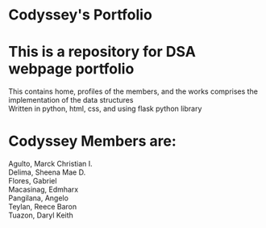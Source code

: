 # Codyssey's Portfolio

# This is a repository for DSA webpage portfolio <br>
This contains home, profiles of the members, and the works comprises the implementation of the data structures <br>
Written in python, html, css, and using flask python library<br>

# Codyssey Members are: <br>
Agulto, Marck Christian I. <br>
Delima, Sheena Mae D. <br>
Flores, Gabriel <br>
Macasinag, Edmharx <br>
Pangilana, Angelo <br>
Teylan, Reece Baron <br>
Tuazon, Daryl Keith <br>
